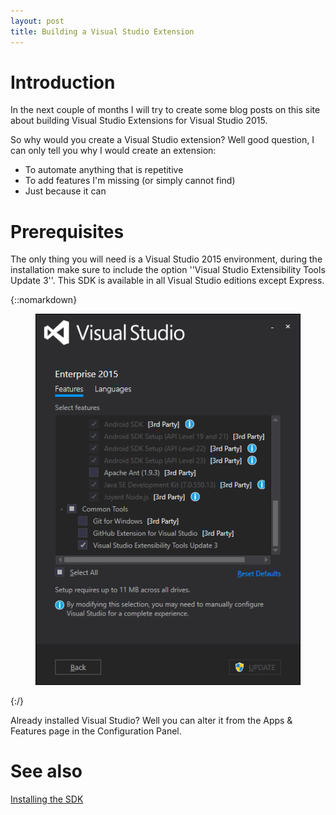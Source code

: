 ```yaml
---
layout: post
title: Building a Visual Studio Extension
---
```


# Introduction
In the next couple of months I will try to create some blog posts on this site about building Visual Studio Extensions for Visual Studio 2015.

So why would you create a Visual Studio extension? Well good question, I can only tell you why I would create an extension:
- To automate anything that is repetitive
- To add features I'm missing (or simply cannot find)
- Just because it can 

# Prerequisites

The only thing you will need is a Visual Studio 2015 environment, during the installation make sure to include the option ''Visual Studio Extensibility Tools Update 3''.
This SDK is available in all Visual Studio editions except Express.

{::nomarkdown}
<figure>
    <img src="/images/2016-10-01-Building-A-Visual-Studio-Extension/setup.png" alt="Visual Studio Setup">
</figure>
{:/}

Already installed Visual Studio? Well you can alter it from the Apps & Features page in the Configuration Panel.


# See also
[Installing the SDK](https://msdn.microsoft.com/en-us/library/mt683786.aspx)
